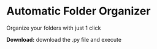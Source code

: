 # Automatic Folder Organizer

Organize your folders with just 1 click

**Download:** download the .py file and execute